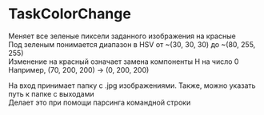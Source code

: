 # TaskColorChange

Меняет все зеленые пиксели заданного изображения на красные  
Под зеленым понимается диапазон в HSV от ~(30, 30, 30) до ~(80, 255, 255)  
Изменение на красный означает замена компоненты H на число 0  
Например, (70, 200, 200) -> (0, 200, 200)


На вход принимает папку с .jpg изображениями. Также, можно указать путь к папке с выходами  
Делает это при помощи парсинга командной строки

